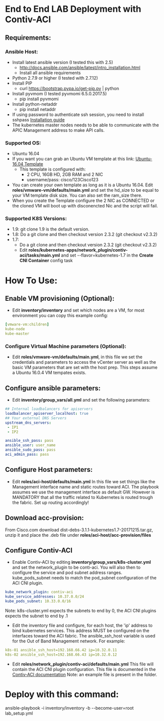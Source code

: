 End to End LAB Deployment with Contiv-ACI
======
## Requirements:
### Ansible Host:
* Install latest ansible version (I tested this with 2.5) 
  * http://docs.ansible.com/ansible/latest/intro_installation.html
  * Install all ansible requirements 
* Python 2.7.9 or higher (I tested with 2.7.12)
* Install PIP
  * curl https://bootstrap.pypa.io/get-pip.py | python
* Install pyvmom (I tested pyvmomi 6.5.0.2017.5)
  * pip install pyvmomi
* Install python-netaddr
  * pip install netaddr
* If using password to authenticate ssh session, you need to install sshpass [Installation guide](https://gist.github.com/arunoda/7790979)
* The kubernetes master nodes needs to be able to communicate with the APIC Management address to make API calls. 

### Supported OS:
* Ubuntu 16.04
* If you want you can grab an Ubuntu VM template at this link: [Ubuntu-16.04 Template](https://cisco.box.com/s/zboppg9jeutg1p9ttow2cr2zgr11ztsm)
  * This template is configured with:
    * 2 CPU, 16GB HD, 2GB RAM and 2 NIC
    * username/pass: cisco/123Cisco123
* You can create your own template as long as it is a Ubuntu 16.04. Edit **roles/vmware-vm/defaults/main.yml** and set the hd_size to be equal to your VM template disk size. You can also set the ram_size there. 
* When you create the Template configure the 2 NIC as CONNECTED or the cloned VM will boot up with disconencted Nic and the script will fail. 
### Supported K8S Versions:
* 1.9: git clone 1.9 is the default version. 
* 1.8: Do a git clone and then checkout version 2.3.2 (git checkout v2.3.2)
* 1.7: 
  * Do a git clone and then checkout version 2.3.2 (git checkout v2.3.2)
  * Edit **roles/kubernetes-apps/network_plugin/contiv-aci/tasks/main.yml** and set --flavor=kubernetes-1.7 in the **Create CNI Container** config task
# How To Use:

## Enable VM provisioning (Optional):
* Edit **inventory/inventory** and set which nodes are a VM, for most environment you can copy this example config:

```yaml
[vmware-vm:children]
kube-node
kube-master
```

### Configure Virtual Machine parameters (Optional):
* Edit **roles/vmware-vm/defaults/main.yml**, in this file we set the credentials and parameters to access the vCenter server as well as the basic VM parameters that are set with the host prep. This steps assume a Ubuntu 16.0.4 VM tempates exists. 

## Configure ansible parameters:
* Edit **inventory/group_vars/all.yml** and set the following parameters:

```yaml
## Internal loadbalancers for apiservers
loadbalancer_apiserver_localhost: true
## Your external DNS Servers
upstream_dns_servers:
 - IP1
 - IP2

ansible_ssh_pass: pass
ansible_user: user_name
ansible_sudo_pass: pass
aci_admin_pass: pass
```

## Configure Host parameters:
* Edit **roles/aci-host/defaults/main.yml**
In this file we set things like the Management interface name and static routes toward ACI. The playbook assumes we use the management interface as default GW. However is MANDATORY that all the traffic related to Kubernetes is routed trough the fabric. Set up routing accordingly!

## Download acc-provision:
From Cisco.com download dist-debs-3.1.1-kubernetes1.7-20171215.tar.gz, unzip it and place the .deb file under **roles/aci-host/acc-provision/files**

##  Configure Contiv-ACI

* Enable Contiv-ACI by editing **inventory/group_vars/k8s-cluster.yml** and set the network_plugin to be conti-aci. You will also then to configure the service and pod subnet address ranges. kube_pods_subnet needs to match the pod_subnet configuration of the ACI CNI plugin. 


```yaml
kube_network_plugin: contiv-aci
kube_service_addresses: 10.37.0.0/24
kube_pods_subnet: 10.33.0.0/16
```

Note: k8s-cluster.yml expects the subnets to end by 0, the ACI CNI plugins expects the subnet to end by .1 


* Edit the inventory file and configure, for each host, the 'ip' address to bind kubernetes services. This address MUST be configured on the interfaces toward the ACI fabric. The ansible_ssh_host variable is used for the Out of Band Management network. For example:

```yaml
k8s-01 ansible_ssh_host=192.168.66.42 ip=10.32.0.11 
k8s-02 ansible_ssh_host=192.168.66.43 ip=10.32.0.12 
```

* Edit **roles/network_plugin/contiv-aci/defaults/main.yml** This file will contain the ACI CNI plugin configuration. This file is documented in the [Contiv-ACI documentation](https://www.cisco.com/c/en/us/td/docs/switches/datacenter/aci/apic/sw/kb/b_Kubernetes_Integration_with_ACI.html) Note: an example file is present in the folder.

# Deploy with this command:
ansible-playbook -i inventory/inventory -b --become-user=root lab_setup.yml

